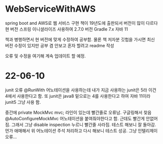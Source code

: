 # WebServiceWithAWS

spring boot and AWS로 웹 서비스 구현
책이 19년도에 출판되서 버전이 많이 다르다
현 버전
스프링 이니셜라이즈 사용하여 2.7.0 버전 
Gradle 7.x
자바 11

책과 병행하면서 현 버전에 맞게 수정하여 공부함.
물론 책 저자분 깃헙을 가시면 최신 버전 수정이 있지만 공부 겸 안보고 혼자 할려고 readme 작성

오류 및 수정을 여기해 계속 업데이트 할 예정.

# 22-06-10

junit 오류
@RunWith 어노테이션을 사용하는데 내가 지금 사용하는 junit은 5라 이건 4에서 사용한다고 함.
또 junit은 java8 밑으로는 4를 사용한다고 하여 자바 11이라 junit5 그냥 사용 함.

중간에 private MockMvc mvc; 라인이 있는데 빨간줄로 오류남.
구글링해서 찾음 @AutoConfigureMockMvc 어노테이션을 붙여줘야한다고 함.
근데도 빨간게 안없어짐. 그래서 그냥 disable inspection 누르니 빨간줄 사라짐.
테스트 해보니 잘 돌아감. 먼가 애매해서 위 어노테이션 주석 처리하고 다시 해보니 테스트 성공.
그냥 인텔리제이 오류...


